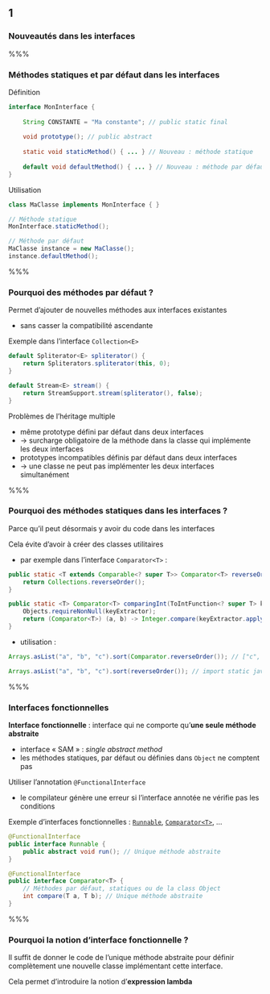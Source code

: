 <!-- .slide: data-background-image="images/java-cup.svg" data-background-size="400px" class="chapter" -->
## 1
### Nouveautés dans les interfaces


%%%


<!-- .slide: class="slide" data-background-image="images/java-cup.svg" data-background-size="400px" -->
### Méthodes statiques et par défaut dans les interfaces

Définition

```java
interface MonInterface {
 
	String CONSTANTE = "Ma constante"; // public static final
	
	void prototype(); // public abstract
	
	static void staticMethod() { ... } // Nouveau : méthode statique
	
	default void defaultMethod() { ... } // Nouveau : méthode par défaut
}
```

Utilisation

```java
class MaClasse implements MonInterface { }

// Méthode statique
MonInterface.staticMethod();

// Méthode par défaut
MaClasse instance = new MaClasse();
instance.defaultMethod();
```


%%%


<!-- .slide: class="slide" data-background-image="images/java-cup.svg" data-background-size="400px" -->
### Pourquoi des méthodes par défaut ?

Permet d’ajouter de nouvelles méthodes aux interfaces existantes
 - sans casser la compatibilité ascendante

Exemple dans l’interface `Collection<E>`
```java
default Spliterator<E> spliterator() {
	return Spliterators.spliterator(this, 0);
}

default Stream<E> stream() {
	return StreamSupport.stream(spliterator(), false);
}
```

<!-- .element: class="icon warn" -->Problèmes de l’héritage multiple
 - même prototype défini par défaut dans deux interfaces
  - &rarr; surcharge obligatoire de la méthode dans la classe qui implémente les deux interfaces
 - prototypes incompatibles définis par défaut dans deux interfaces
  - &rarr; une classe ne peut pas implémenter les deux interfaces simultanément


%%%


<!-- .slide: class="slide" data-background-image="images/java-cup.svg" data-background-size="400px" -->
### Pourquoi des méthodes statiques dans les interfaces ?

Parce qu’il peut désormais y avoir du code dans les interfaces

Cela évite d’avoir à créer des classes utilitaires
 - par exemple dans l’interface `Comparator<T>` :

```java
public static <T extends Comparable<? super T>> Comparator<T> reverseOrder() {
	return Collections.reverseOrder();
}

public static <T> Comparator<T> comparingInt(ToIntFunction<? super T> keyExtractor) {
	Objects.requireNonNull(keyExtractor);
	return (Comparator<T>) (a, b) -> Integer.compare(keyExtractor.applyAsInt(a), keyExtractor.applyAsInt(b));
}    
```

 - utilisation :

```java
Arrays.asList("a", "b", "c").sort(Comparator.reverseOrder()); // ["c", "b", "a"]

Arrays.asList("a", "b", "c").sort(reverseOrder()); // import static java.util.Comparator.* 
```


%%%


<!-- .slide: class="slide" data-background-image="images/java-cup.svg" data-background-size="400px" -->
### Interfaces fonctionnelles

**Interface fonctionnelle** : interface qui ne comporte qu’**une seule méthode abstraite**
 - interface « SAM » : *single abstract method*
 - les méthodes statiques, par défaut ou définies dans `Object` ne comptent pas

Utiliser l’annotation `@FunctionalInterface`
 - le compilateur génère une erreur si l’interface annotée ne vérifie pas les conditions

Exemple d’interfaces fonctionnelles : [`Runnable`](https://docs.oracle.com/javase/8/docs/api/java/lang/Runnable.html), [`Comparator<T>`](https://docs.oracle.com/javase/8/docs/api/java/util/Comparator.html), &hellip;
```java
@FunctionalInterface
public interface Runnable {
	public abstract void run(); // Unique méthode abstraite
}

@FunctionalInterface
public interface Comparator<T> {
	// Méthodes par défaut, statiques ou de la class Object
	int compare(T a, T b); // Unique méthode abstraite
}
```


%%%


<!-- .slide: class="slide" data-background-image="images/java-cup.svg" data-background-size="400px" -->
### Pourquoi la notion d’interface fonctionnelle ?

<!-- .element: class="icon idea" -->Il suffit de donner le code de l’unique méthode abstraite pour définir complètement une nouvelle classe implémentant cette interface.

Cela permet d’introduire la notion d’**expression lambda**